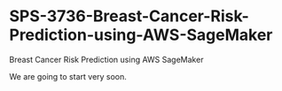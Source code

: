 # SPS-3736-Breast-Cancer-Risk-Prediction-using-AWS-SageMaker
Breast Cancer Risk Prediction using AWS SageMaker

We are going to start very soon.
